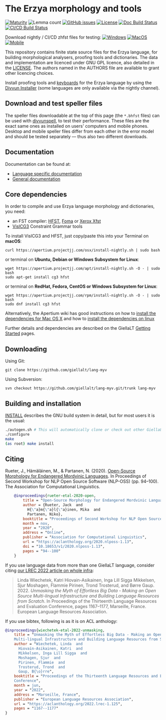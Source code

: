 The Erzya morphology and tools
==========================================

[![Maturity](https://img.shields.io/endpoint?url=https%3A%2F%2Fraw.githubusercontent.com%2Fgiellalt%2Flang-myv%2Fgh-pages%2Fmaturity.json)](https://giellalt.github.io/MaturityClassification.html)
![Lemma count](https://img.shields.io/endpoint?url=https%3A%2F%2Fraw.githubusercontent.com%2Fgiellalt%2Flang-myv%2Fgh-pages%2Flemmacount.json)
[![GitHub issues](https://img.shields.io/github/issues-raw/giellalt/lang-myv)](https://github.com/giellalt/lang-myv/issues)
[![License](https://img.shields.io/github/license/giellalt/lang-myv)](https://github.com/giellalt/lang-myv/blob/main/LICENSE)
[![Doc Build Status](https://github.com/giellalt/lang-myv/workflows/Docs/badge.svg)](https://github.com/giellalt/lang-myv/actions)
[![CI/CD Build Status](https://divvun-tc.giellalt.org/api/github/v1/repository/giellalt/lang-myv/main/badge.svg)](https://divvun-tc.giellalt.org/api/github/v1/repository/giellalt/lang-myv/main/latest)

Download nightly / CI/CD zhfst files for testing:
[![Windows](https://img.shields.io/badge/download%40latest-Windows--bhfst-brightgreen)](https://pahkat.uit.no/main/download/speller-myv?platform=windows&channel=nightly)
[![MacOS](https://img.shields.io/badge/download%40latest-macOS--bhfst-brightgreen)](https://pahkat.uit.no/main/download/speller-myv?platform=macos&channel=nightly)
[![Mobile](https://img.shields.io/badge/download%40latest-mobile--bhfst-brightgreen)](https://pahkat.uit.no/main/download/speller-myv?platform=mobile&channel=nightly)

This repository contains finite state source files for the Erzya language,
for building morphological analysers, proofing tools
and dictionaries. The data and implementation are licenced under GNU GPL
licence, also detailed in the
[LICENSE](https://github.com/giellalt/lang-myv/blob/main/LICENSE). The
authors named in the AUTHORS file are available to grant other licencing
choices.

Install proofing tools and [keyboards](https://github.com/giellalt/keyboard-myv)
for the Erzya language by using the [Divvun Installer](http://divvun.no)
(some languages are only available via the nightly channel).

Download and test speller files
-------------------------------

The speller files downloadable at the top of this page (the `*.bhfst` files) can
be used with [divvunspell](https://github.com/divvun/divvunspell), to test their
performance. These files are the exact same ones as installed on users' computers
and mobile phones. Desktop and mobile speller files differ from each other in the
error model and should be tested separately — thus also two different downloads.

Documentation
-------------

Documentation can be found at:

- [Language specific documentation](https://giellalt.github.io/lang-myv/)
- [General documentation](https://giellalt.github.io/)

Core dependencies
-----------------

In order to compile and use Erzya language morphology and
dictionaries, you need:

- an FST compiler: [HFST](https://github.com/hfst/hfst), [Foma](https://github.com/mhulden/foma) or [Xerox Xfst](https://web.stanford.edu/~laurik/fsmbook/home.html)
- [VislCG3](https://visl.sdu.dk/svn/visl/tools/vislcg3/trunk) Constraint Grammar tools

To install VislCG3 and HFST, just copy/paste this into your Terminal on **macOS**:

```
curl https://apertium.projectjj.com/osx/install-nightly.sh | sudo bash
```

or terminal on **Ubuntu, Debian or Windows Subsystem for Linux**:

```
wget https://apertium.projectjj.com/apt/install-nightly.sh -O - | sudo bash
sudo apt-get install cg3 hfst
```

or terminal on **RedHat, Fedora, CentOS or Windows Subsystem for Linux**:

```
wget https://apertium.projectjj.com/rpm/install-nightly.sh -O - | sudo bash
sudo dnf install cg3 hfst
```

Alternatively, the Apertium wiki has good instructions on how to [install the dependencies for Mac
OS X](https://wiki.apertium.org/wiki/Apertium_on_Mac_OS_X) and how to [install
the dependencies on
linux](https://wiki.apertium.org/wiki/Installation_of_grammar_libraries)

Further details and dependencies are described on the GiellaLT [Getting Started](https://giellalt.uit.no/infra/GettingStarted.html) pages.

Downloading
-----------

Using Git:
```
git clone https://github.com/giellalt/lang-myv
```

Using Subversion:
```
svn checkout https://github.com/giellalt/lang-myv.git/trunk lang-myv
```

Building and installation
-------------------------

[INSTALL](https://github.com/giellalt/lang-myv/blob/main/INSTALL)
describes the GNU build system in detail, but for most users it is the usual:

```sh
./autogen.sh # This will automatically clone or check out other GiellaLT dependencies
./configure
make
(as root) make install
```

## Citing

<!-- Add language specific citation stuff here and to the CITATION.cff -->


Rueter, J., Hämäläinen, M., & Partanen, N. (2020). [Open-Source Morphology for Endangered Mordvinic Languages](https://www.aclweb.org/anthology/2020.nlposs-1.13/). In Proceedings of Second Workshop for NLP Open Source Software (NLP-OSS) (pp. 94–100). The Association for Computational Linguistics.

```bibtex
    @inproceedings{rueter-etal-2020-open,
        title = "Open-Source Morphology for Endangered Mordvinic Languages",
        author = {Rueter, Jack  and
          H{\"a}m{\"a}l{\"a}inen, Mika  and
          Partanen, Niko},
        booktitle = "Proceedings of Second Workshop for NLP Open Source Software (NLP-OSS)",
        month = nov,
        year = "2020",
        address = "Online",
        publisher = "Association for Computational Linguistics",
        url = "https://aclanthology.org/2020.nlposs-1.13",
        doi = "10.18653/v1/2020.nlposs-1.13",
        pages = "94--100"
    }
```

If you use language data from more than one GiellaLT language, consider citing
[our LREC 2022 article on whole
infra](https://aclanthology.org/2022.lrec-1.125/):

> Linda Wiechetek, Katri Hiovain-Asikainen, Inga Lill Sigga Mikkelsen,
  Sjur Moshagen, Flammie Pirinen, Trond Trosterud, and Børre Gaup. 2022.
  *Unmasking the Myth of Effortless Big Data - Making an Open Source
  Multi-lingual Infrastructure and Building Language Resources from Scratch*.
  In Proceedings of the Thirteenth Language Resources and Evaluation Conference,
  pages 1167–1177, Marseille, France. European Language Resources Association.

If you use bibtex, following is as it is on ACL anthology:

```bibtex
@inproceedings{wiechetek-etal-2022-unmasking,
    title = "Unmasking the Myth of Effortless Big Data - Making an Open Source
    Multi-lingual Infrastructure and Building Language Resources from Scratch",
    author = "Wiechetek, Linda  and
      Hiovain-Asikainen, Katri  and
      Mikkelsen, Inga Lill Sigga  and
      Moshagen, Sjur  and
      Pirinen, Flammie  and
      Trosterud, Trond  and
      Gaup, B{\o}rre",
    booktitle = "Proceedings of the Thirteenth Language Resources and Evaluation
    Conference",
    month = jun,
    year = "2022",
    address = "Marseille, France",
    publisher = "European Language Resources Association",
    url = "https://aclanthology.org/2022.lrec-1.125",
    pages = "1167--1177"
}
```
